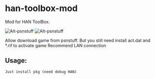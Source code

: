 # han-toolbox-mod
Mod for HAN ToolBox. 

![Alt-psnstuff](https://i.imgur.com/UFWhesW.jpg) ![Alt-psnstuff](https://i.imgur.com/9JegFU7.jpg)

Allow download game from psnstuff.
But you still need install act.dat and *.rif to activate game
Recommend LAN connection

## Usage:
	Just install pkg (need debug HAN)
